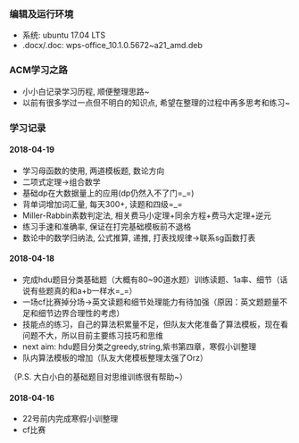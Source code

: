 ### 编辑及运行环境
* 系统: ubuntu 17.04 LTS
* .docx/.doc: wps-office_10.1.0.5672~a21_amd.deb

### ACM学习之路
* 小小白记录学习历程, 顺便整理思路~
* 以前有很多学过一点但不明白的知识点, 希望在整理的过程中再多思考和练习~

### 学习记录
#### 2018-04-19
* 学习母函数的使用, 两道模板题, 数论方向
* 二项式定理→组合数学
* 基础dp在大数据量上的应用(dp仍然入不了门=_=)
* 背单词增加词汇量, 每天300+, 读题和四级=_=
* Miller-Rabbin素数判定法, 相关费马小定理+同余方程+费马大定理+逆元
* 练习手速和准确率, 保证在打完基础模板前不退格
* 数论中的数学归纳法, 公式推算, 递推, 打表找规律→联系sg函数打表

#### 2018-04-18
* 完成hdu题目分类基础题（大概有80~90道水题）训练读题、1a率、细节（话说有些题真的和a+b一样水=_=）
* 一场cf比赛掉分场→英文读题和细节处理能力有待加强（原因：英文题题量不足和细节边界合理性的考虑）
* 技能点的练习，自己的算法积累量不足，但队友大佬准备了算法模板，现在看问题不大，所以目前主要练习技巧和思维
* next aim: hdu题目分类之greedy,string,紫书第四章，寒假小训整理
* 队内算法模板的增加（队友大佬模板整理太强了Orz）

（P.S. 大白小白的基础题目对思维训练很有帮助~）
#### 2018-04-16
* 22号前内完成寒假小训整理
* cf比赛

